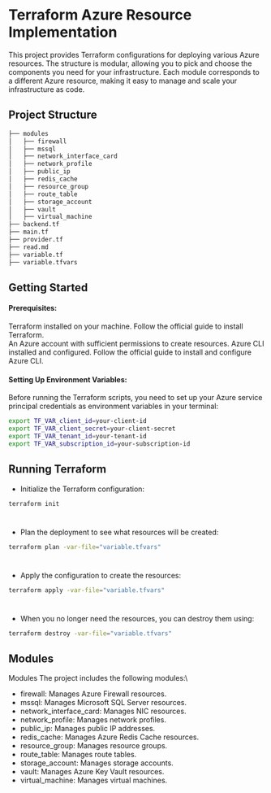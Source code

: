 
# Terraform Azure Resource Implementation

This project provides Terraform configurations for deploying various Azure resources. The structure is modular, allowing you to pick and choose the components you need for your infrastructure. Each module corresponds to a different Azure resource, making it easy to manage and scale your infrastructure as code.



## Project Structure

```bash
├── modules
│   ├── firewall
│   ├── mssql
│   ├── network_interface_card
│   ├── network_profile
│   ├── public_ip
│   ├── redis_cache
│   ├── resource_group
│   ├── route_table
│   ├── storage_account
│   ├── vault
│   ├── virtual_machine
├── backend.tf
├── main.tf
├── provider.tf
├── read.md
├── variable.tf
├── variable.tfvars
```


    
## Getting Started

#### Prerequisites: 
Terraform installed on your machine. Follow the official guide to install Terraform.\
An Azure account with sufficient permissions to create resources.
Azure CLI installed and configured. Follow the official guide to install and configure Azure CLI.

#### Setting Up Environment Variables:
Before running the Terraform scripts, you need to set up your Azure service principal credentials as environment variables in your terminal:
```bash
export TF_VAR_client_id=your-client-id
export TF_VAR_client_secret=your-client-secret
export TF_VAR_tenant_id=your-tenant-id
export TF_VAR_subscription_id=your-subscription-id
```

## Running Terraform
- Initialize the Terraform configuration:
```bash
terraform init
```
#
- Plan the deployment to see what resources will be created:
```bash
terraform plan -var-file="variable.tfvars"
```
#
- Apply the configuration to create the resources:
```bash
terraform apply -var-file="variable.tfvars"
```
#
- When you no longer need the resources, you can destroy them using:
```bash
terraform destroy -var-file="variable.tfvars"
```

## Modules
Modules
The project includes the following modules:\
- firewall: Manages Azure Firewall resources.
- mssql: Manages Microsoft SQL Server resources.
- network_interface_card: Manages NIC resources.
- network_profile: Manages network profiles.
- public_ip: Manages public IP addresses.
- redis_cache: Manages Azure Redis Cache resources.
- resource_group: Manages resource groups.
- route_table: Manages route tables.
- storage_account: Manages storage accounts.
- vault: Manages Azure Key Vault resources.
- virtual_machine: Manages virtual machines.








